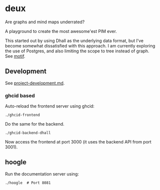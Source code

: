# deux

Are graphs and mind maps underrated?

A playground to create the most awesome'est PIM ever.

This started out by using Dhall as the underlying data format, but I've become somewhat dissatisfied with this approach. I am currently exploring the use of Postgres, and also limiting the scope to tree instead of graph. See [motif](https://github.com/srid/motif).

## Development

See
[project-development.md](https://github.com/reflex-frp/reflex-platform/blob/develop/docs/project-development.md).

### ghcid based

Auto-reload the frontend server using ghcid:

```
./ghcid-frontend
```

Do the same for the backend.

```
./ghcid-backend-dhall
```

Now access the frontend at port 3000 (it uses the backend API from port 3001).

## hoogle

Run the documentation server using:

```
./hoogle  # Port 8081
```

